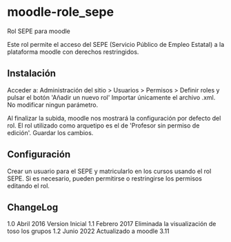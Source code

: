 # moodle-role_sepe
Rol SEPE para moodle

Este rol permite el acceso del SEPE (Servicio Público de Empleo Estatal) a la plataforma moodle con derechos restringidos.

## Instalación
Acceder a: Administración del sitio > Usuarios > Permisos > Definir roles y pulsar el botón 'Añadir un nuevo rol' 
Importar únicamente el archivo .xml. No modificar ningun parámetro.

Al finalizar la subida, moodle nos mostrará la configuración por defecto del rol. El rol utilizado como arquetipo es el de 'Profesor sin permiso de edición'. Guardar los cambios.

## Configuración 

Crear un usuario para el SEPE y matricularlo en los cursos usando el rol SEPE. Si es necesario, pueden permitirse o restringirse los permisos editando el rol.

## ChangeLog 

1.0    Abril 2016      Version Inicial
1.1    Febrero 2017    Eliminada la visualización de toso los grupos 
1.2    Junio 2022      Actualizado a moodle 3.11

